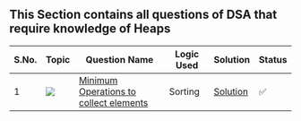 ## This Section contains all questions of DSA that require knowledge of Heaps

S.No. | Topic | Question Name | Logic Used | Solution | Status |
------|---------------|------------|-------|------|------|
1 | ![](https://img.shields.io/badge/heaps-f0772b?style=for-the-badge&logo=array&logoColor=black) | [Minimum Operations to collect elements](https://leetcode.com/contest/biweekly-contest-114/problems/minimum-operations-to-collect-elements/) | Sorting | [Solution](https://github.com/Vishal48-21/DSA_practise/blob/main/Arrays/minimum-operations-to-collect-all-elements.py) | ✅ |


